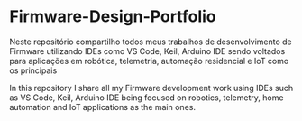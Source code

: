# Firmware-Design-Portfolio
Neste repositório compartilho todos meus trabalhos de desenvolvimento de Firmware utilizando IDEs como VS Code, Keil, Arduino IDE sendo voltados para aplicações em robótica, telemetria, automação residencial e IoT como os principais 

In this repository I share all my Firmware development work using IDEs such as VS Code, Keil, Arduino IDE being focused on robotics, telemetry, home automation and IoT applications as the main ones.
